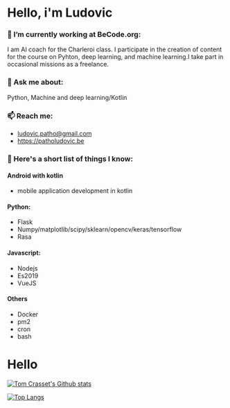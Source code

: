 # Hello, i'm Ludovic

### 🔭 I’m currently working at BeCode.org:    
I am AI coach for the Charleroi class. I participate in the creation of content for the course on Pyhton, deep learning, and machine learning.I take part in occasional missions as a freelance.  

### 💬 Ask me about:  
Python, Machine and deep learning/Kotlin  

### 📫 Reach me:  
* ludovic.patho@gmail.com  
* https://patholudovic.be

### 🧐 Here's a short list of things I know:

#### Android with kotlin
- mobile application development in kotlin

#### Python:
- Flask
- Numpy/matplotlib/scipy/sklearn/opencv/keras/tensorflow
- Rasa

#### Javascript:
- Nodejs
- Es2019
- VueJS

#### Others
- Docker
- pm2
- cron
- bash

# Hello

[![Tom Crasset's Github stats](https://github-readme-stats.vercel.app/api?username=tcrasset&count_private=true&show_icons=true)](https://github.com/anuraghazra/github-readme-stats)

[![Top Langs](https://github-readme-stats.vercel.app/api/top-langs/?username=tcrasset)](https://github.com/anuraghazra/github-readme-stats)

